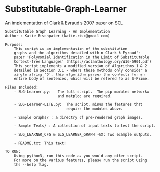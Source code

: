 # Substitutable-Graph-Learner
An implementation of Clark &amp; Eyraud's 2007 paper on SGL

    Substitutable Graph Learning - An Implementation
    Author : Katie Rischpater (katie.risc@gmail.com)

    Purpose: 
        This script is an implementation of the substitution 
        graphs and the algorithms detailed within Clark & Eyraud's 
        paper 'Polynomial Identification in the Limit of Substitutable
        Context-free Languages' (https://aclanthology.org/W16-5901.pdf)
        This script implements a modified version of Algorithms 1 & 2
        detailed in Section 3.1 - where those methods only consider a
        single string 'S', this algorithm parses the contexts for an
        entire body of sentences, which will be refered to as S-Prime.
    
    Files Included:
        - SLG-Learner.py:   The full script.  The pip modules networkx
                            and matplot are required.

        - SLG-Learner-LITE.py:  The script, minus the features that
                                require the modules above.

        - Sample Graphs/ : a directry of pre-rendered graph images.

        - Sample Texts/ : A collection of input texts to test the script.
        
        - SLG_LEARNER_CFG & SLG_LEARNER_GRAPH -EX: Two example outputs.

        - README.txt: This text!
        
    TO RUN:
        Using python3, run this code as you would any other script.
        For more on the various features, please run the script Using
        the --help flag.
